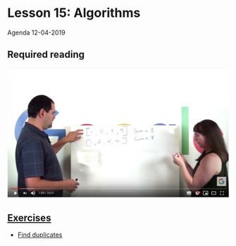 # Lesson 15: Algorithms
Agenda 12-04-2019


## Required reading

<a href="https://www.youtube.com/watch?v=XKu_SEDAykw&t=379s"><img src="src/google_job_interview.png">


## Exercises
* [Find duplicates](exercises/duplicates.py)
